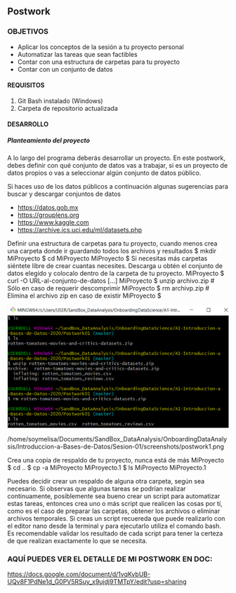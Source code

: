 ## Postwork

### OBJETIVOS

- Aplicar los conceptos de la sesión a tu proyecto personal
- Automatizar las tareas que sean factibles
- Contar con una estructura de carpetas para tu proyecto
- Contar con un conjunto de datos

#### REQUISITOS

1. Git Bash instalado (Windows)
2. Carpeta de repositorio actualizada


#### DESARROLLO

##### Planteamiento del proyecto

A lo largo del programa deberás desarrollar un proyecto. En este postwork, debes definir con qué conjunto de datos vas a trabajar, si es un proyecto de datos propios o vas a seleccionar algún conjunto de datos público.

Si haces uso de los datos públicos a continuación algunas sugerencias para buscar y descargar conjuntos de datos
   - https://datos.gob.mx
   - https://grouplens.org
   - https://www.kaggle.com
   - https://archive.ics.uci.edu/ml/datasets.php


Definir una estructura de carpetas para tu proyecto, cuando menos crea una carpeta donde ir guardando todos los archivos y resultados
$ mkdir MiProyecto
$ cd MiProyecto
MiProyecto $
Si necesitas más carpetas siéntete libre de crear cuantas necesites.
Descarga u obtén el conjunto de datos elegido y colocalo dentro de la carpeta de tu proyecto.
MiProyecto $ curl -O URL-al-conjunto-de-datos
[...]
MiProyecto $ unzip archivo.zip  # Sólo en caso de requerir descomprimir
MiProyecto $ rm archivp.zip  # Elimina el archivo zip en caso de existir
MiProyecto $

![imagenpostwork1](screenshots/postwork1.png)

/home/soymelisa/Documents/SandBox_DataAnalysis/OnboardingDataAnalysis/Introduccion-a-Bases-de-Datos/Sesion-01/screenshots/postwork1.png

Crea una copia de respaldo de tu proyecto, nunca está de más
MiProyecto $ cd ..
$ cp -a MiProyecto MiProyecto.1
$ ls
MiProyecto MiProyecto.1

Puedes decidir crear un respaldo de alguna otra carpeta, según sea necesario.
Si observas que algunas tareas se podrían realizar continuamente, posiblemente sea bueno crear un script para automatizar estas tareas, entonces crea uno o más script que realicen las cosas por tí, como es el caso de preparar las carpetas, obtener los archivos o eliminar archivos temporales.
Si creas un script recuereda que puede realizarlo con el editor nano desde la terminal y para ejecutarlo utiliza el comando bash.
Es recomendable validar los resultado de cada script para tener la certeza de que realizan exactamente lo que se necesita.

### AQUÍ PUEDES VER EL DETALLE DE MI POSTWORK EN DOC: 
https://docs.google.com/document/d/1vqKvbUB-UQv8F1PdNe1d_G0PV5RSuy_x9ujdj9TMTpY/edit?usp=sharing

